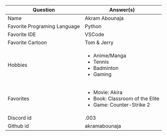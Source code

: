 | Question      | Answer(s) |
| ----------- | ----------- |
| Name      | Akram Abounaja       |
| Favorite Programing Language   | Python       |
| Favorite IDE  | VSCode        |
| Favorite Cartoon  | Tom & Jerry        |
| Hobbies      | <ul><li>Anime/Manga</li><li>Tennis</li><li>Badminton</li><li>Gaming</li></ul>|
| Favorites  | <ul><li>Movie: Akira</li><li>Book: Classroom of the Elite</li><li>Game: Counter-Strike 2</li></ul>|
| Discord id    | .003  |
| Github id   | akramabounaja  |